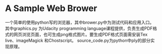 # A Sample Web Brower

一个简单的使用python写的浏览器，其中brower.py中为测试代码和应用入口。
其中graphics.py 为Udacity programming language课程提供，负责生成PDF格式的网页浏览页面，也可生成png格式图片。要生成PDF格式页面需安装Tex live、imageMagick 和Chostscript。
source_code.py为python中ply的部分实现原理。
